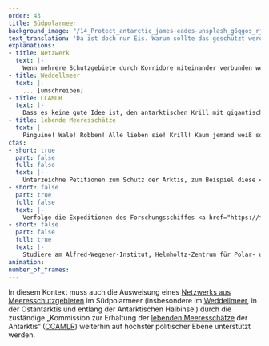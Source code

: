```yaml
---
order: 43
title: Südpolarmeer
background_image: "/14_Protect_antarctic_james-eades-unsplash_g6qgos_rjhhpn.webp#4cd4ff"
text_translation: 'Da ist doch nur Eis. Warum sollte das geschützt werden? Unsere Polarforscher:innen kennen mindestens acht gute Gründe dafür.'
explanations:
- title: Netzwerk
  text: |-
    Wenn mehrere Schutzgebiete durch Korridore miteinander verbunden werden, ist das immer eine gute Idee. Die größere ökologische Konnektivität zwischen den einzelnen Gebieten verbessert den genetischen Austausch zwischen Populationen, schützt verschiedene Stadien im Lebenszyklus migrierender Arten und sorgt so für deutlich größere Resilienz gegen Störungen und Katastrophen. Im Fall des südlichen Ozeans kommt noch mindestens ein ganz wesentlicher Punkt dazu: <span class="sidenote"><cite class="icon-link_external"><a href="https://www.vbio.de/aktuelles/details/wissenschaft/evolution-der-maechtigsten-ozeanstroemung-der-erde#:~:text=Er%20bef%C3%B6rdert%20mehr%20als,Tiefsee%20hinab%3A%20der%20Antarktische" target="_blank" rel="noopener">Evolution der mächtigsten Ozeanströmung der Erde / VBIO</a></cite><span>Der antarktische Zirkumpolarstrom</span></span> (ACC) – die größte und mächtigste Meeresströmung der Welt. Der ACC verläuft ringförmig um die <span class="expander"><span class="trigger">Antarktis,</span><span class="info">Zirkum! Polar! Aha!</span></span> verbindet den Atlantik, den Pazifik und den Indischen Ozean miteinander, ist 2000 Kilometer breit und tiefseetief und transportiert 100 mal soviel Wasser wie alle Flüsse der Welt zusammen. Aber nicht nur Wasser wird transportiert, sondern auch, was da alles so drin ist: Der ACC spielt eine entscheidende Rolle bei der Verteilung von Wärme, Nährstoffen, Larven und anderen Lebewesen in den Meeren und beeinflusst das Wetter auf der ganzen Welt. Ein <span class="sidenote"><cite class="icon-link_external"><a href="https://www.pewtrusts.org/de/research-and-analysis/issue-briefs/2020/10/the-need-for-a-network-of-marine-protected-areas-in-the-southern-ocean" target="_blank" rel="noopener">Die Notwendigkeit eines Netzwerks von Meeresschutzgebieten im Südlichen Ozean / PEW</a></cite><span>Schutzgebiete-Netzwerk</span></span> im Südlichen Ozean kann strategisch so gestaltet werden, dass es kritische Punkte entlang des ACC schützt - und damit alles, was in ihm drin so mitfährt, mit signifikanten Auswirkungen auf den Schutz des gesamten Systems Weltmeer.
- title: Weddellmeer
  text: |-
    ... [umschreiben]
- title: CCAMLR
  text: |-
    Dass es keine gute Idee ist, den antarktischen Krill mit gigantischen industriellen Trawlern wegzufischen, hat die internationale Gemeinschaft schon in den 1980er Jahren begriffen und deshalb mit der <span class="sidenote"><cite class="icon-link_external"><a href="https://sea-shepherd.de/news/ccamlr-trifft-wichtige-entscheidung-fur-die-antarktis/" target="_blank" rel="noopener">CCAMLR trifft wichtige Entscheidung für die Antarktis / Sea Shepherd</a></cite><span>Kommission zur Erhaltung der Meeresschätze der Antarktis</span></span> eine <span class="expander"><span class="trigger">Regulierungsbehörde</span><span class="info">Commission for the Conservation of Antarctic Marine Living Resources, kurz CCAMLR</span></span> gegründet, die inzwischen aus 26 Ländern plus EU besteht und dafür sorgen soll, dass die Krillfischerei nachhaltig betrieben wird. Problem: Die Behörde entscheidet nach dem Konsensprinzip, also hat jedes Mitgliedsland faktisch ein Veto-Recht. Das macht Fortschritte bekanntermaßen etwas schwierig, vor allem, wenn Meeresschutz gegen <span class="expander"><span class="trigger">kurzfristige</span><span class="info">oder kurzsichtige</span></span> wirtschaftliche Interessen durchgesetzt werden muss. Die letzte bedeutende Maßnahme, die die CCAMLR umsetzte – nämlich die Einrichtung des Meeresschutzgebietes Rossmeer 2016 – liegt dementsprechend auch schon fast zehn Jahre zurück, und seitdem haben eine Handvoll Länder jede weitere Einigung verhindert.
- title: lebende Meeresschätze
  text: |-
    Pinguine! Wale! Robben! Alle lieben sie! Krill! Kaum jemand weiß so genau, was das ist! Aber ohne diese winzigen <span class="expander"><span class="trigger">Krebse</span><span class="info">nur bis zu sechs Zentimeter groß, aber dafür in riesigen Schwärmen unterwegs, die pro Kubikmeter Wasser bis zu 30.000 Individuen umfassen und so das Meer krillorange färben können</span></span> gäbe es erstere nicht. Der <span class="sidenote"><cite class="icon-link_external"><a href="https://de.wikipedia.org/wiki/Antarktischer_Krill" target="_blank" rel="noopener">Antarktischer Krill /Wikipedia</a></cite><span>antarktische Krill</span></span> ist eine sogenannte “Schlüsselart” – als Nahrungsquelle, aber auch für den Nährstoff- und Kohlenstoffkreislauf im Ozean, da die Tiere sich von Oberflächenalgen ernähren und Nährstoffe aussscheiden, die das tiefere Wasser anreichern. Ohne Krill gäbe es kein Ökosystem in der Antarktis.
ctas:
- short: true
  part: false
  full: false
  text: |-
    Unterzeichne Petitionen zum Schutz der Arktis, zum Beispiel diese <a href="https://greenpeace.at/petitionen/antarktis-lebensraum/" target="_blank">hier</a>.
- short: false
  part: true
  full: false
  text: |-
    Verfolge die Expeditionen des Forschungsschiffes <a href="https://follow-polarstern.awi.de/" target="_blank">Polarstern</a>.
- short: false
  part: false
  full: true
  text: |-
    Studiere am Alfred-Wegener-Institut, Helmholtz-Zentrum für Polar- und Meeresforschung <a href="https://www.awi.de/" target="_blank">AWI</a>.
animation:
number_of_frames:
---
```

In diesem Kontext muss auch die Ausweisung eines [Netzwerks aus Meeresschutzgebieten](# "Netzwerk") im Südpolarmeer (insbesondere im [Weddellmeer](# "Weddellmeer"), in der Ostantarktis und entlang der Antarktischen Halbinsel) durch die zuständige „Kommission zur Erhaltung der [lebenden Meeresschätze](# "lebende Meeresschätze") der Antarktis“ ([CCAMLR](# "CCAMLR")) weiterhin auf höchster politischer Ebene unterstützt werden.